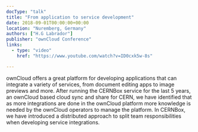 ```yaml
---
docType: "talk"
title: "From application to service development"
date: 2018-09-01T00:00:00+00:00
location: "Nuremberg, Germany"
authors: ["H.G Labrador"]
publisher: "ownCloud Conference"
links:
  - type: "video"
    href: "https://www.youtube.com/watch?v=ID0cxk5w-8s"

---
```


ownCloud offers a great platform for developing applications that can integrate a variety of services, from document editing apps to image previews and more. After running the CERNBox service for the last 5 years, an ownCloud based cloud sync and share for CERN, we have identified that as more integrations are done in the ownCloud platform more knowledge is needed by the ownCloud operators to manage the platform. In CERNBox, we have introduced a distributed approach to split team responsibilities when developing service integrations.
